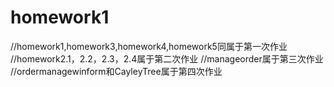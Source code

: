 # homework1
//homework1,homework3,homework4,homework5同属于第一次作业
//homework2.1，2.2，2.3，2.4属于第二次作业
//manageorder属于第三次作业
//ordermanagewinform和CayleyTree属于第四次作业
